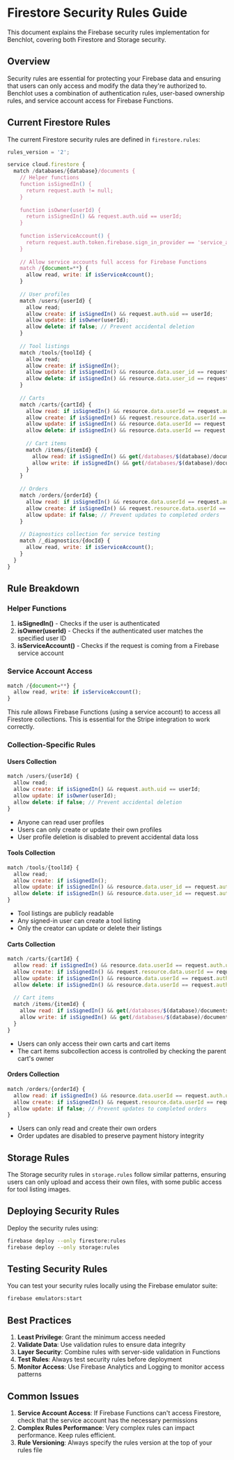 # Firestore Security Rules Guide

This document explains the Firebase security rules implementation for Benchlot, covering both Firestore and Storage security.

## Overview

Security rules are essential for protecting your Firebase data and ensuring that users can only access and modify the data they're authorized to. Benchlot uses a combination of authentication rules, user-based ownership rules, and service account access for Firebase Functions.

## Current Firestore Rules

The current Firestore security rules are defined in `firestore.rules`:

```javascript
rules_version = '2';

service cloud.firestore {
  match /databases/{database}/documents {
    // Helper functions
    function isSignedIn() {
      return request.auth != null;
    }
    
    function isOwner(userId) {
      return isSignedIn() && request.auth.uid == userId;
    }
    
    function isServiceAccount() {
      return request.auth.token.firebase.sign_in_provider == 'service_account';
    }
    
    // Allow service accounts full access for Firebase Functions
    match /{document=**} {
      allow read, write: if isServiceAccount();
    }
    
    // User profiles
    match /users/{userId} {
      allow read;
      allow create: if isSignedIn() && request.auth.uid == userId;
      allow update: if isOwner(userId);
      allow delete: if false; // Prevent accidental deletion
    }
    
    // Tool listings
    match /tools/{toolId} {
      allow read;
      allow create: if isSignedIn();
      allow update: if isSignedIn() && resource.data.user_id == request.auth.uid;
      allow delete: if isSignedIn() && resource.data.user_id == request.auth.uid;
    }
    
    // Carts
    match /carts/{cartId} {
      allow read: if isSignedIn() && resource.data.userId == request.auth.uid;
      allow create: if isSignedIn() && request.resource.data.userId == request.auth.uid;
      allow update: if isSignedIn() && resource.data.userId == request.auth.uid;
      allow delete: if isSignedIn() && resource.data.userId == request.auth.uid;
      
      // Cart items
      match /items/{itemId} {
        allow read: if isSignedIn() && get(/databases/$(database)/documents/carts/$(cartId)).data.userId == request.auth.uid;
        allow write: if isSignedIn() && get(/databases/$(database)/documents/carts/$(cartId)).data.userId == request.auth.uid;
      }
    }
    
    // Orders
    match /orders/{orderId} {
      allow read: if isSignedIn() && resource.data.userId == request.auth.uid;
      allow create: if isSignedIn() && request.resource.data.userId == request.auth.uid;
      allow update: if false; // Prevent updates to completed orders
    }
    
    // Diagnostics collection for service testing
    match /_diagnostics/{docId} {
      allow read, write: if isServiceAccount();
    }
  }
}
```

## Rule Breakdown

### Helper Functions

1. **isSignedIn()** - Checks if the user is authenticated
2. **isOwner(userId)** - Checks if the authenticated user matches the specified user ID
3. **isServiceAccount()** - Checks if the request is coming from a Firebase service account

### Service Account Access

```javascript
match /{document=**} {
  allow read, write: if isServiceAccount();
}
```

This rule allows Firebase Functions (using a service account) to access all Firestore collections. This is essential for the Stripe integration to work correctly.

### Collection-Specific Rules

#### Users Collection

```javascript
match /users/{userId} {
  allow read;
  allow create: if isSignedIn() && request.auth.uid == userId;
  allow update: if isOwner(userId);
  allow delete: if false; // Prevent accidental deletion
}
```

- Anyone can read user profiles
- Users can only create or update their own profiles
- User profile deletion is disabled to prevent accidental data loss

#### Tools Collection

```javascript
match /tools/{toolId} {
  allow read;
  allow create: if isSignedIn();
  allow update: if isSignedIn() && resource.data.user_id == request.auth.uid;
  allow delete: if isSignedIn() && resource.data.user_id == request.auth.uid;
}
```

- Tool listings are publicly readable
- Any signed-in user can create a tool listing
- Only the creator can update or delete their listings

#### Carts Collection

```javascript
match /carts/{cartId} {
  allow read: if isSignedIn() && resource.data.userId == request.auth.uid;
  allow create: if isSignedIn() && request.resource.data.userId == request.auth.uid;
  allow update: if isSignedIn() && resource.data.userId == request.auth.uid;
  allow delete: if isSignedIn() && resource.data.userId == request.auth.uid;
  
  // Cart items
  match /items/{itemId} {
    allow read: if isSignedIn() && get(/databases/$(database)/documents/carts/$(cartId)).data.userId == request.auth.uid;
    allow write: if isSignedIn() && get(/databases/$(database)/documents/carts/$(cartId)).data.userId == request.auth.uid;
  }
}
```

- Users can only access their own carts and cart items
- The cart items subcollection access is controlled by checking the parent cart's owner

#### Orders Collection

```javascript
match /orders/{orderId} {
  allow read: if isSignedIn() && resource.data.userId == request.auth.uid;
  allow create: if isSignedIn() && request.resource.data.userId == request.auth.uid;
  allow update: if false; // Prevent updates to completed orders
}
```

- Users can only read and create their own orders
- Order updates are disabled to preserve payment history integrity

## Storage Rules

The Storage security rules in `storage.rules` follow similar patterns, ensuring users can only upload and access their own files, with some public access for tool listing images.

## Deploying Security Rules

Deploy the security rules using:

```bash
firebase deploy --only firestore:rules
firebase deploy --only storage:rules
```

## Testing Security Rules

You can test your security rules locally using the Firebase emulator suite:

```bash
firebase emulators:start
```

## Best Practices

1. **Least Privilege**: Grant the minimum access needed
2. **Validate Data**: Use validation rules to ensure data integrity
3. **Layer Security**: Combine rules with server-side validation in Functions
4. **Test Rules**: Always test security rules before deployment
5. **Monitor Access**: Use Firebase Analytics and Logging to monitor access patterns

## Common Issues

1. **Service Account Access**: If Firebase Functions can't access Firestore, check that the service account has the necessary permissions
2. **Complex Rules Performance**: Very complex rules can impact performance. Keep rules efficient.
3. **Rule Versioning**: Always specify the rules version at the top of your rules file